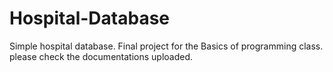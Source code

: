 # Hospital-Database
Simple hospital database. Final project for the Basics of programming class.
please check the documentations uploaded.
